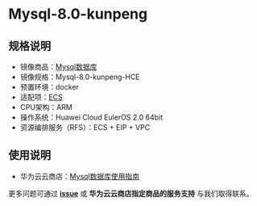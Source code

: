 # Mysql-8.0-kunpeng

## 规格说明

- 镜像商品：[Mysql数据库]()
- 镜像规格：Mysql-8.0-kunpeng-HCE
- 预置环境：docker
- 适配项：[ECS](https://support.huaweicloud.com/ecs/index.html)
- CPU架构：ARM
- 操作系统：Huawei Cloud EulerOS 2.0 64bit
- 资源编排服务（RFS）：ECS + EIP + VPC

## 使用说明

- 华为云云商店：[Mysql数据库使用指南](./docs/usage.md)

更多问题可通过 [**issue**](https://github.com/HuaweiCloudDeveloper/mysql-image/issues) 或 **华为云云商店指定商品的服务支持** 与我们取得联系。
